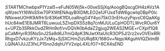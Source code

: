 $START$MChwbpxP1YzaI5+eFuN05Wj5k+00xeSSjXq/AoogBQscgDH4zAVz1AqWzecYt16WsSSw70PXWtENAqyBlXDMLEO2efJFUxdTdW6gcwIqOBpP0IcNNxweUOHK9AfHrSr83KeK1fDLoaRngG4Y4yo75kO3nEHuzyPqvsC6QaAKghUc84wE1E8JMRT6LuwuuL5ZlvpDXS5z8q7cnMJULuCpHODTLWvcROur6Ys+UPZb3SRkkOudZRHn9of/vvDQVA0bAdaZ2gjug2WEAS2MGE+rCXpif1Q8pCaMHyrR35NsSnJ2Sa9d6J7miQ4pK3NJwtXtaUIcR3OP5J/2rz2xvOVElxRRiRhgxD7vkzuKYzJx7zMq+SjSXCHmZizURq8X/168Gv+Nqp/AKguhVIQZklmBILQiNA1JUJZ3fxLP15no2dqhUYV2xipL4XLfO7+6CX4s$END$